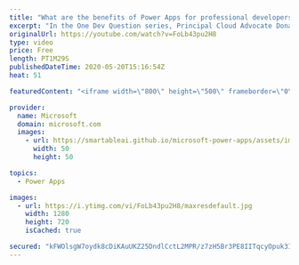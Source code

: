 ```yaml
---
title: "What are the benefits of Power Apps for professional developers? | One Dev Question: Dona Sarkar"
excerpt: "In the One Dev Question series, Principal Cloud Advocate Dona Sarkar shares why Power Apps is important for professional developers.   For more information, visit: https://docs.microsoft.com/powerapps/maker/canvas-apps/getting-started/?WT.mc_id=onedevquestion-c9-donasa    Try Azure for free: https://aka.ms/TryAzure7"
originalUrl: https://youtube.com/watch?v=FoLb43pu2H8
type: video
price: Free
length: PT1M29S
publishedDateTime: 2020-05-20T15:16:54Z
heat: 51

featuredContent: "<iframe width=\"800\" height=\"500\" frameborder=\"0\" src=\"https://www.youtube.com/embed/FoLb43pu2H8\" allow=\"accelerometer; autoplay; encrypted-media; gyroscope; picture-in-picture\" allowfullscreen></iframe>"

provider:
  name: Microsoft
  domain: microsoft.com
  images:
    - url: https://smartableai.github.io/microsoft-power-apps/assets/images/organizations/microsoft.com-50x50.jpg
      width: 50
      height: 50

topics:
  - Power Apps

images:
  - url: https://i.ytimg.com/vi/FoLb43pu2H8/maxresdefault.jpg
    width: 1280
    height: 720
    isCached: true

secured: "kFWOlsgW7oydk8cDiKAuUKZ25DndlCctL2MPR/z7zH5Br3PE8IITqcyOpuk3ImiEowPiHS7CbyQrE5Blf9ozECW98Pa2xqk0yuwivvFSoTXid9W3FJ5+rK96grNixZjxowqMLZ4rKQBoAXpgH6E0pVbhTjHUyBY9TUERuoLyJ3PkTzOt8wfM78xWi+Vac9zoQKo2hALCkwo6jJr3aXt1B1tpyenZ80FSWK2kM7tzUBV1KJra65Jx0RJtZhohww7Ocy3E6XX531lHIWlWU7Z/6qKrtnvzABxEzs1nE6rDUnowwUhWLOBBM7bcKE5rVvIvnw2nm4vyG49nZtLTD93lekB9O6LnfiUlBSIoim9eRCgEJdDDJI8Ow/W9uNuveKGxZXg7CDRKNpQDaYEHB18AS8obn4826AeARRBarQucajY=;c4M7YOX9Jlp/k0QTbvboQg=="
---
```


